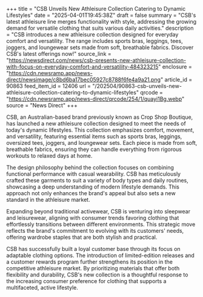 +++
title = "CSB Unveils New Athleisure Collection Catering to Dynamic Lifestyles"
date = "2025-04-01T19:45:38Z"
draft = false
summary = "CSB's latest athleisure line merges functionality with style, addressing the growing demand for versatile clothing that suits various daily activities."
description = "CSB introduces a new athleisure collection designed for everyday comfort and versatility. The range includes sports bras, leggings, tees, joggers, and loungewear sets made from soft, breathable fabrics. Discover CSB's latest offerings now!"
source_link = "https://newsdirect.com/news/csb-presents-new-athleisure-collection-with-focus-on-everyday-comfort-and-versatility-484323215"
enclosure = "https://cdn.newsramp.app/news-direct/newsimage/c8bd6ba17bec05927c8788f6fe4a9a21.png"
article_id = 90863
feed_item_id = 12406
url = "/202504/90863-csb-unveils-new-athleisure-collection-catering-to-dynamic-lifestyles"
qrcode = "https://cdn.newsramp.app/news-direct/qrcode/254/1/quayi1Bg.webp"
source = "News Direct"
+++

<p>CSB, an Australian-based brand previously known as Crop Shop Boutique, has launched a new athleisure collection designed to meet the needs of today's dynamic lifestyles. This collection emphasizes comfort, movement, and versatility, featuring essential items such as sports bras, leggings, oversized tees, joggers, and loungewear sets. Each piece is made from soft, breathable fabrics, ensuring they can handle everything from rigorous workouts to relaxed days at home.</p><p>The design philosophy behind the collection focuses on combining functional performance with casual wearability. CSB has meticulously crafted these garments to suit a variety of body types and daily routines, showcasing a deep understanding of modern lifestyle demands. This approach not only enhances the brand's appeal but also sets a new standard in the athleisure market.</p><p>Expanding beyond traditional activewear, CSB is venturing into sleepwear and leisurewear, aligning with consumer trends favoring clothing that effortlessly transitions between different environments. This strategic move reflects the brand's commitment to evolving with its customers' needs, offering wardrobe staples that are both stylish and practical.</p><p>CSB has successfully built a loyal customer base through its focus on adaptable clothing options. The introduction of limited-edition releases and a customer rewards program further strengthens its position in the competitive athleisure market. By prioritizing materials that offer both flexibility and durability, CSB's new collection is a thoughtful response to the increasing consumer preference for clothing that supports a multifaceted, active lifestyle.</p>